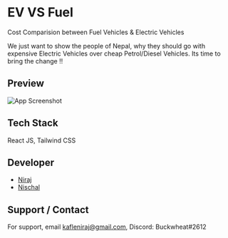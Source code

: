 

# EV VS Fuel

Cost Comparision between Fuel Vehicles & Electric Vehicles

We just want to show the people of Nepal, why they should go with expensive Electric Vehicles over cheap Petrol/Diesel Vehicles. Its time to bring the change !!
## Preview

![App Screenshot](https://i.ibb.co/85pdqB4/screencapture-localhost-5173-2022-11-06-18-53-44.png)

  
## Tech Stack

React JS, Tailwind CSS

  
## Developer

- [Niraj](https://www.github.com/kafle1)
- [Nischal](https://github.com/nischalkhanal205)

  
## Support / Contact

For support, email kafleniraj@gmail.com, Discord: Buckwheat#2612
  
